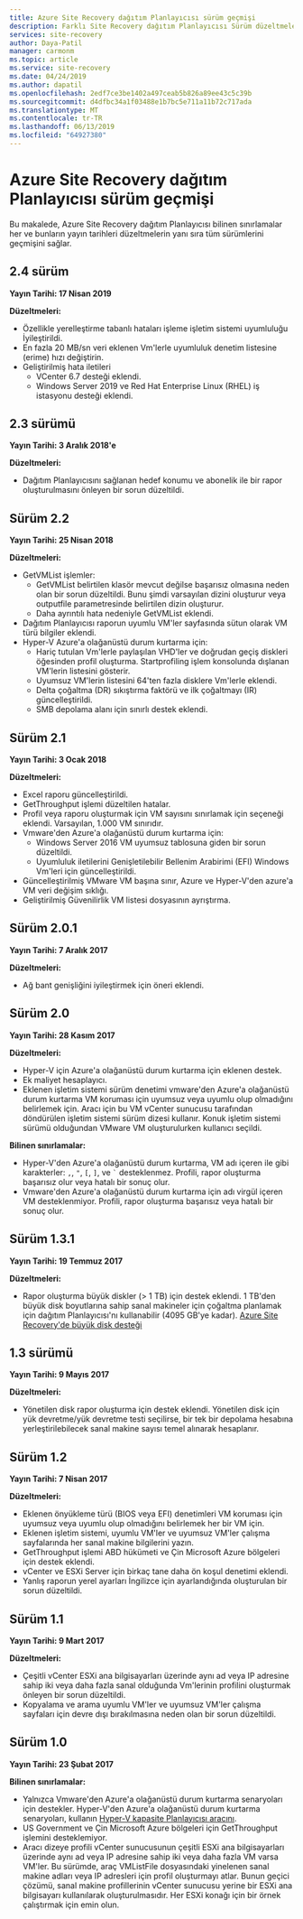 ```yaml
---
title: Azure Site Recovery dağıtım Planlayıcısı sürüm geçmişi
description: Farklı Site Recovery dağıtım Planlayıcısı Sürüm düzeltmeleri ve bilinen sınırlamalar, yayın tarihleri birlikte bilinen.
services: site-recovery
author: Daya-Patil
manager: carmonm
ms.topic: article
ms.service: site-recovery
ms.date: 04/24/2019
ms.author: dapatil
ms.openlocfilehash: 2edf7ce3be1402a497ceab5b826a89ee43c5c39b
ms.sourcegitcommit: d4dfbc34a1f03488e1b7bc5e711a11b72c717ada
ms.translationtype: MT
ms.contentlocale: tr-TR
ms.lasthandoff: 06/13/2019
ms.locfileid: "64927380"
---
```

# <a name="azure-site-recovery-deployment-planner-version-history"></a>Azure Site Recovery dağıtım Planlayıcısı sürüm geçmişi

Bu makalede, Azure Site Recovery dağıtım Planlayıcısı bilinen sınırlamalar her ve bunların yayın tarihleri düzeltmelerin yanı sıra tüm sürümlerini geçmişini sağlar.

## <a name="version-24"></a>2\.4 sürüm

**Yayın Tarihi: 17 Nisan 2019**

**Düzeltmeleri:**

- Özellikle yerelleştirme tabanlı hataları işleme işletim sistemi uyumluluğu İyileştirildi.
- En fazla 20 MB/sn veri eklenen Vm'lerle uyumluluk denetim listesine (erime) hızı değiştirin.
- Geliştirilmiş hata iletileri
  - VCenter 6.7 desteği eklendi.
  - Windows Server 2019 ve Red Hat Enterprise Linux (RHEL) iş istasyonu desteği eklendi.



## <a name="version-23"></a>2\.3 sürümü

**Yayın Tarihi: 3 Aralık 2018'e**

**Düzeltmeleri:**

- Dağıtım Planlayıcısını sağlanan hedef konumu ve abonelik ile bir rapor oluşturulmasını önleyen bir sorun düzeltildi.

## <a name="version-22"></a>Sürüm 2.2 

**Yayın Tarihi: 25 Nisan 2018**

**Düzeltmeleri:**

- GetVMList işlemler:
  - GetVMList belirtilen klasör mevcut değilse başarısız olmasına neden olan bir sorun düzeltildi. Bunu şimdi varsayılan dizini oluşturur veya outputfile parametresinde belirtilen dizin oluşturur.
  - Daha ayrıntılı hata nedeniyle GetVMList eklendi.
- Dağıtım Planlayıcısı raporun uyumlu VM'ler sayfasında sütun olarak VM türü bilgiler eklendi.
- Hyper-V Azure'a olağanüstü durum kurtarma için:
  - Hariç tutulan Vm'lerle paylaşılan VHD'ler ve doğrudan geçiş diskleri öğesinden profil oluşturma. Startprofiling işlem konsolunda dışlanan VM'lerin listesini gösterir.
  - Uyumsuz VM'lerin listesini 64'ten fazla disklere Vm'lerle eklendi.
  - Delta çoğaltma (DR) sıkıştırma faktörü ve ilk çoğaltmayı (IR) güncelleştirildi.
  - SMB depolama alanı için sınırlı destek eklendi.

## <a name="version-21"></a>Sürüm 2.1

**Yayın Tarihi: 3 Ocak 2018**

**Düzeltmeleri:**

- Excel raporu güncelleştirildi.
- GetThroughput işlemi düzeltilen hatalar.
- Profil veya raporu oluşturmak için VM sayısını sınırlamak için seçeneği eklendi. Varsayılan, 1.000 VM sınırıdır.
- Vmware'den Azure'a olağanüstü durum kurtarma için:
  - Windows Server 2016 VM uyumsuz tablosuna giden bir sorun düzeltildi. 
  - Uyumluluk iletilerini Genişletilebilir Bellenim Arabirimi (EFI) Windows Vm'leri için güncelleştirildi.
- Güncelleştirilmiş VMware VM başına sınır, Azure ve Hyper-V'den azure'a VM veri değişim sıklığı. 
- Geliştirilmiş Güvenilirlik VM listesi dosyasının ayrıştırma.

## <a name="version-201"></a>Sürüm 2.0.1

**Yayın Tarihi: 7 Aralık 2017**

**Düzeltmeleri:**

- Ağ bant genişliğini iyileştirmek için öneri eklendi.

## <a name="version-20"></a>Sürüm 2.0

**Yayın Tarihi: 28 Kasım 2017**

**Düzeltmeleri:**

- Hyper-V için Azure'a olağanüstü durum kurtarma için eklenen destek.
- Ek maliyet hesaplayıcı.
- Eklenen işletim sistemi sürüm denetimi vmware'den Azure'a olağanüstü durum kurtarma VM koruması için uyumsuz veya uyumlu olup olmadığını belirlemek için. Aracı için bu VM vCenter sunucusu tarafından döndürülen işletim sistemi sürüm dizesi kullanır. Konuk işletim sistemi sürümü olduğundan VMware VM oluşturulurken kullanıcı seçildi.

**Bilinen sınırlamalar:**

- Hyper-V'den Azure'a olağanüstü durum kurtarma, VM adı içeren ile gibi karakterler: `,`, `"`, `[`, `]`, ve ``` ` ``` desteklenmez. Profili, rapor oluşturma başarısız olur veya hatalı bir sonuç olur.
- Vmware'den Azure'a olağanüstü durum kurtarma için adı virgül içeren VM desteklenmiyor. Profili, rapor oluşturma başarısız veya hatalı bir sonuç olur.

## <a name="version-131"></a>Sürüm 1.3.1

**Yayın Tarihi: 19 Temmuz 2017** 

**Düzeltmeleri:**

- Rapor oluşturma büyük diskler (> 1 TB) için destek eklendi. 1 TB'den büyük disk boyutlarına sahip sanal makineler için çoğaltma planlamak için dağıtım Planlayıcısı'nı kullanabilir (4095 GB'ye kadar).
[Azure Site Recovery'de büyük disk desteği](https://azure.microsoft.com/blog/azure-site-recovery-large-disks/)

## <a name="version-13"></a>1\.3 sürümü

**Yayın Tarihi: 9 Mayıs 2017**

**Düzeltmeleri:**

- Yönetilen disk rapor oluşturma için destek eklendi. Yönetilen disk için yük devretme/yük devretme testi seçilirse, bir tek bir depolama hesabına yerleştirilebilecek sanal makine sayısı temel alınarak hesaplanır.

## <a name="version-12"></a>Sürüm 1.2

**Yayın Tarihi: 7 Nisan 2017**

**Düzeltmeleri:**

- Eklenen önyükleme türü (BIOS veya EFI) denetimleri VM koruması için uyumsuz veya uyumlu olup olmadığını belirlemek her bir VM için.
- Eklenen işletim sistemi, uyumlu VM'ler ve uyumsuz VM'ler çalışma sayfalarında her sanal makine bilgilerini yazın.
- GetThroughput işlemi ABD hükümeti ve Çin Microsoft Azure bölgeleri için destek eklendi.
- vCenter ve ESXi Server için birkaç tane daha ön koşul denetimi eklendi.
- Yanlış raporun yerel ayarları İngilizce için ayarlandığında oluşturulan bir sorun düzeltildi.

## <a name="version-11"></a>Sürüm 1.1

**Yayın Tarihi: 9 Mart 2017**

**Düzeltmeleri:**

- Çeşitli vCenter ESXi ana bilgisayarları üzerinde aynı ad veya IP adresine sahip iki veya daha fazla sanal olduğunda Vm'lerinin profilini oluşturmak önleyen bir sorun düzeltildi.
- Kopyalama ve arama uyumlu VM'ler ve uyumsuz VM'ler çalışma sayfaları için devre dışı bırakılmasına neden olan bir sorun düzeltildi.

## <a name="version-10"></a>Sürüm 1.0

**Yayın Tarihi: 23 Şubat 2017**

**Bilinen sınırlamalar:**

- Yalnızca Vmware'den Azure'a olağanüstü durum kurtarma senaryoları için destekler. Hyper-V'den Azure'a olağanüstü durum kurtarma senaryoları, kullanın [Hyper-V kapasite Planlayıcısı aracını](./site-recovery-capacity-planning-for-hyper-v-replication.md).
- US Government ve Çin Microsoft Azure bölgeleri için GetThroughput işlemini desteklemiyor.
- Aracı dizeye profili vCenter sunucusunun çeşitli ESXi ana bilgisayarları üzerinde aynı ad veya IP adresine sahip iki veya daha fazla VM varsa VM'ler.
Bu sürümde, araç VMListFile dosyasındaki yinelenen sanal makine adları veya IP adresleri için profil oluşturmayı atlar. Bunun geçici çözümü, sanal makine profillerinin vCenter sunucusu yerine bir ESXi ana bilgisayarı kullanılarak oluşturulmasıdır. Her ESXi konağı için bir örnek çalıştırmak için emin olun.
